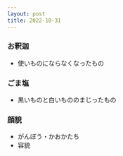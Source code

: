 ```yaml
---
layout: post
title: 2022-10-31
---
```


### お釈迦
- 使いものにならなくなったもの

### ごま塩
- 黒いものと白いもののまじったもの

### 顔貌
- がんぼう・かおかたち
- 容貌

